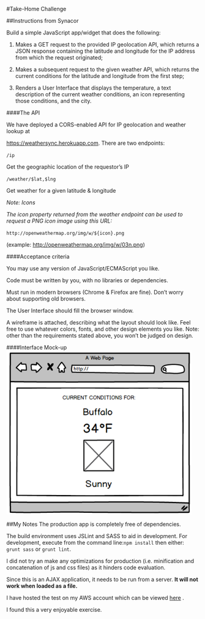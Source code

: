 #Take-Home Challenge

##Instructions from Synacor

Build a simple JavaScript app/widget that does the following:

1. Makes a GET request to the provided IP geolocation API, which returns a JSON response containing the latitude and longitude for the IP address from which the request originated;

2. Makes a subsequent request to the given weather API, which returns the current conditions for the latitude and longitude from the first step;

3. Renders a User Interface that displays the temperature, a text description of the current weather conditions, an icon representing those conditions, and the city.

####The API

We have deployed a CORS-enabled API for IP geolocation and weather lookup at

https://weathersync.herokuapp.com. There are two endpoints:

`/ip`

Get the geographic location of the requestor’s IP

`/weather/$lat,$lng`

Get weather for a given latitude & longitude

*Note: Icons*

*The icon property returned from the weather endpoint can be used to request a PNG icon image using this URL:*

`http://openweathermap.org/img/w/${icon}.png`

(example: http://openweathermap.org/img/w/03n.png)


####Acceptance criteria

You may use any version of JavaScript/ECMAScript you like.

Code must be written by you, with no libraries or dependencies.

Must run in modern browsers (Chrome & Firefox are fine). Don’t worry about supporting old browsers.

The User Interface should fill the browser window.

A wireframe is attached, describing what the layout should look like. Feel free to use whatever colors, fonts, and other design elements you like. Note: other than the requirements stated above, you won’t be judged on design.

####Interface Mock-up
![alt text](./images/interface.png "Interface mock-up")

##My Notes
The production app is completely free of dependencies.

The build environment uses JSLint and SASS to aid in development. For development, execute from the command line:`npm install` then either: `grunt sass` or `grunt lint`.

I did not try an make any optimizations for production (i.e. minification and concatenation of js and css files) as it hinders code evaluation.

Since this is an AJAX application, it needs to be run from a server. **It will not work when loaded as a file.**

I have hosted the test on my AWS account which can be viewed [here](https://s3-us-west-1.amazonaws.com/synacor-mgable/index.html "Synacor Test on AWS") .

I found this a very enjoyable exercise.
